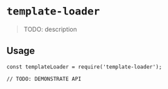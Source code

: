 # `template-loader`

> TODO: description

## Usage

```
const templateLoader = require('template-loader');

// TODO: DEMONSTRATE API
```

